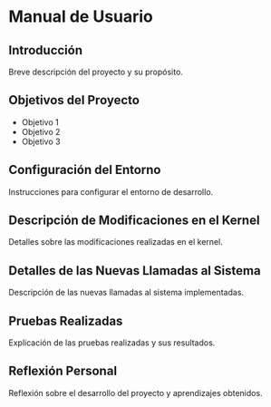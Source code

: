 # Manual de Usuario

## Introducción
Breve descripción del proyecto y su propósito.

## Objetivos del Proyecto
- Objetivo 1
- Objetivo 2
- Objetivo 3

## Configuración del Entorno
Instrucciones para configurar el entorno de desarrollo.

## Descripción de Modificaciones en el Kernel
Detalles sobre las modificaciones realizadas en el kernel.

## Detalles de las Nuevas Llamadas al Sistema
Descripción de las nuevas llamadas al sistema implementadas.

## Pruebas Realizadas
Explicación de las pruebas realizadas y sus resultados.

## Reflexión Personal
Reflexión sobre el desarrollo del proyecto y aprendizajes obtenidos.